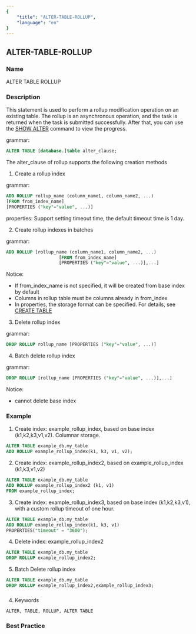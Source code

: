 ```yaml
---
{
    "title": "ALTER-TABLE-ROLLUP",
    "language": "en"
}
---
```


<!--
Licensed to the Apache Software Foundation (ASF) under one
or more contributor license agreements.  See the NOTICE file
distributed with this work for additional information
regarding copyright ownership.  The ASF licenses this file
to you under the Apache License, Version 2.0 (the
"License"); you may not use this file except in compliance
with the License.  You may obtain a copy of the License at

  http://www.apache.org/licenses/LICENSE-2.0

Unless required by applicable law or agreed to in writing,
software distributed under the License is distributed on an
"AS IS" BASIS, WITHOUT WARRANTIES OR CONDITIONS OF ANY
KIND, either express or implied.  See the License for the
specific language governing permissions and limitations
under the License.
-->

## ALTER-TABLE-ROLLUP

### Name

ALTER TABLE ROLLUP

### Description

This statement is used to perform a rollup modification operation on an existing table. The rollup is an asynchronous operation, and the task is returned when the task is submitted successfully. After that, you can use the [SHOW ALTER](../../Show-Statements/SHOW-ALTER.md) command to view the progress.

grammar:

```sql
ALTER TABLE [database.]table alter_clause;
```

The alter_clause of rollup supports the following creation methods

1. Create a rollup index

grammar:

```sql
ADD ROLLUP rollup_name (column_name1, column_name2, ...)
[FROM from_index_name]
[PROPERTIES ("key"="value", ...)]
```

properties: Support setting timeout time, the default timeout time is 1 day.

2. Create rollup indexes in batches

grammar:

```sql
ADD ROLLUP [rollup_name (column_name1, column_name2, ...)
                    [FROM from_index_name]
                    [PROPERTIES ("key"="value", ...)],...]
```

Notice:

- If from_index_name is not specified, it will be created from base index by default
- Columns in rollup table must be columns already in from_index
- In properties, the storage format can be specified. For details, see [CREATE TABLE](../Create/CREATE-TABLE.md)

3. Delete rollup index

 grammar:

```sql
DROP ROLLUP rollup_name [PROPERTIES ("key"="value", ...)]
```

4. Batch delete rollup index

grammar:

```sql
DROP ROLLUP [rollup_name [PROPERTIES ("key"="value", ...)],...]
```

Notice:

- cannot delete base index

### Example

1. Create index: example_rollup_index, based on base index (k1,k2,k3,v1,v2). Columnar storage.

```sql
ALTER TABLE example_db.my_table
ADD ROLLUP example_rollup_index(k1, k3, v1, v2);
```

2. Create index: example_rollup_index2, based on example_rollup_index (k1,k3,v1,v2)

```sql
ALTER TABLE example_db.my_table
ADD ROLLUP example_rollup_index2 (k1, v1)
FROM example_rollup_index;
```

3. Create index: example_rollup_index3, based on base index (k1,k2,k3,v1), with a custom rollup timeout of one hour.

```sql
ALTER TABLE example_db.my_table
ADD ROLLUP example_rollup_index(k1, k3, v1)
PROPERTIES("timeout" = "3600");
```

4. Delete index: example_rollup_index2

```sql
ALTER TABLE example_db.my_table
DROP ROLLUP example_rollup_index2;
```

5. Batch Delete rollup index

```sql
ALTER TABLE example_db.my_table
DROP ROLLUP example_rollup_index2,example_rollup_index3;
```

### 

4. Keywords

```text
ALTER, TABLE, ROLLUP, ALTER TABLE
```

### Best Practice
